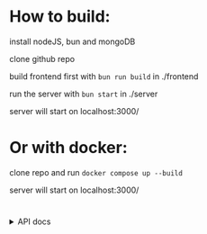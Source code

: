 # How to build:

install nodeJS, bun and mongoDB

clone github repo

build frontend first with ``bun run build`` in ./frontend

run the server with ``bun start`` in ./server

server will start on localhost:3000/

# Or with docker:

clone repo and run ``docker compose up --build``

server will start on localhost:3000/

#
<details>
  
  <summary>API docs</summary>

  all api routes start with /api
  
  <details>
  <summary>Authentication</summary>
    
  **GET ``/login`` sends you to kinde auth service, after login sends you back to index page, sets cookies**
    
  * access_token
  * id_token
  * refresh_token
  * user

  **GET ``/register`` sends you to kinde auth service, after register sends you back to index page, sets cookies**
  
  * access_token
  * id_token
  * refresh_token
  * user

  **GET ``/logout`` logs you out with kinde, and removes previosly set cookies**

  **GET ``/me`` uses middleware function to get user from cookies and find / add user to mongoDB/users collection**
  
  expected return: 
  ```
  {
    "user": {
      "id": "user_id",
      "sub": "user_sub_id",
      "name": "user_full_name",
      "email": "user_email",
      "picture": "user_picture",
      "given_name": "user_firstName",
      "updated_at": "timestamp",
      "family_name": "user_lastName",
      "email_verified": true || false,
      "preferred_username": "preferred_username" || null
    }
  }
  ```
  
  **GET ``/userRole`` uses middleware function to get user from cookies and find user role from mongoDB/users collection**
  
  expected return
  ```
  {
    "user" || "admin"
  }
  ```
  expected return if code 400
  ```
  {}
  ```

  **PUT ``/userRole`` uses middleware function to get user from cookies and changes user role from mongoDB/users collection**

  expected return with code 200
  ```
  {
    "admin" || "user"
  }
  ```

  expected return with code 400
  ```
  {}
  ```
  
  </details>
  <details>
  <summary>Expenses tracker app</summary>

  all routes start with /expenses
    
  **GET ``/`` gets their expenses from mongoDB/expenses collection**
  
  expected output
   
    [
      {
        "_id": "mondo_document_id",
        "expense_id": document_id,
        "date": "Wed Feb 05 2025",
        "user_id": "kinde_user_id",
        "title": "title",
        "amount": amount,
        "__v": 0
      },
      ...
    ]

  **POST ``/`` creates new expense in mongoDB/expenses collection**

  expected input
  ```
  {
    title: type String,
    amount: type Number,
    date: type String
  }
  ```
  
  expected return with code 200
  ```
  {
    "_id": "mongo_document_id",
    "expense_id": expense_id,
    "date": "Wed Feb 05 2025",
    "user_id": "kinde_user_id",
    "title": "title",
    "amount": amount,
    "__v": 0
  }
  ```

  expected return with code 400
  ```
  {}
  ```

  **GET ``/totalSpent`` gets users expenses from mongoDB/expenses collection**
  
  expected return
  ```
  {
    total: 0 || total_spent
  }
  ```

  **DELETE ``/:id{[0-9]+}`` deletes expenses by id from mongoDB/expenses collection**

  is should be same as expense_id
  
  expected return same as GET ``/`` but without deleted one.
  
  </details>
  <details>
  <summary>E-Store app</summary>
  
  **GET ``/`` returns all products from mongoDB/products collection**

  expected return
  ```
  {
    "products": [
      {
        "_id": "mongo_product_id",
        "product_id": product_id,
        "name": "name",
        "description": "description",
        "stock": stock,
        "price": price,
        "category": "category",
        "image_url": "image_url",
        "__v": 0
      },
      ...
    ]
  }
  ```

  **POST ``/`` creates new product by id from mongoDB/products collection**

  expected input
  ```
  {
    name: type String,
    description: type String,
    stock: type Number,
    price: type Number,
    category: type String,
    image_url: type String,
  }
  ```

  expected return 
  ```
  {
    "_id": "mongo_product_id",
    "product_id": product_id,
    "name": "name",
    "description": "description",
    "stock": stock,
    "price": price,
    "category": "category",
    "image_url": "image_url",
    "__v": 0
  }
  ```

  **GET ``/:id{[0-9]+}`` returns found product by id from mongoDB/products collection**

  expected return
  ```
  {
    "product": {
      {
        "_id": "mongo_product_id",
        "product_id": product_id,
        "name": "name",
        "description": "description",
        "stock": stock,
        "price": price,
        "category": "category",
        "image_url": "image_url",
        "__v": 0
      },
    }
  }
  ```

  expected return with status 400
  ```
  {}
  ```

  **PUT ``/:id{[0-9]+}`` changes product by id in mongoDB/products collection**

  expected input and output is the same as POST ``/``

  **GET ``/cart`` returns users' cart from mongoDB/carts collection**

  expected return
  ```
  [
    {
      "product": {
        "_id": "mongo_product_id",
        "product_id": product_id,
        "name": "name",
        "description": "description",
        "stock": stock,
        "price": price,
        "category": "category",
        "image_url": "image_url",
        "__v": 0
      },
      "quantity": quantity
    },
    ...
  ]
  ```

  **PUT ``/checkout`` proceeds with fake checkout, lowering stock of each item in the users' cart by quantity and returns empty cart**

  expected return
  ```
  []
  ```

  expected return with code 400
  ```
  {}
  ```

  **PUT ``/addToCart`` inceases quantity of product in users' cart and returns updated cart**

  expected return
  ```
  [
    {
      "product": {
        "_id": "mongo_product_id",
        "product_id": product_id,
        "name": "name",
        "description": "description",
        "stock": stock,
        "price": price,
        "category": "category",
        "image_url": "image_url",
        "__v": 0
      },
      "quantity": quantity+1
    },
    ...
  ]
  ```

  expected return with code 400
  ```
  {}
  ```

  **PUT ``/subtractFromCart`` lowers quantity of product in users' cart and returns updated cart**

  expected return
  ```
  [
    {
      "product": {
        "_id": "mongo_product_id",
        "product_id": product_id,
        "name": "name",
        "description": "description",
        "stock": stock,
        "price": price,
        "category": "category",
        "image_url": "image_url",
        "__v": 0
      },
      "quantity": quantity-1
    },
    ...
  ]
  ```

  expected return with code 400
  ```
  {}
  ```

  **DELETE ``/removeFromCart`` removes a product from users' cart and returns updated cart**

  expected output is the same as in GET ``/cart`` but without deleted one

  expected return with code 400
  ```
  {}
  ```
  </details>
</details>
